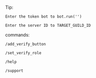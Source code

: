 Tip:
    
    Enter the token bot to bot.run('')

    Enter the server ID to TARGET_GUILD_ID 


commands: 
    
    /add_verify_button
    
    /set_verify_role
    
    /help
    
    /support
    

